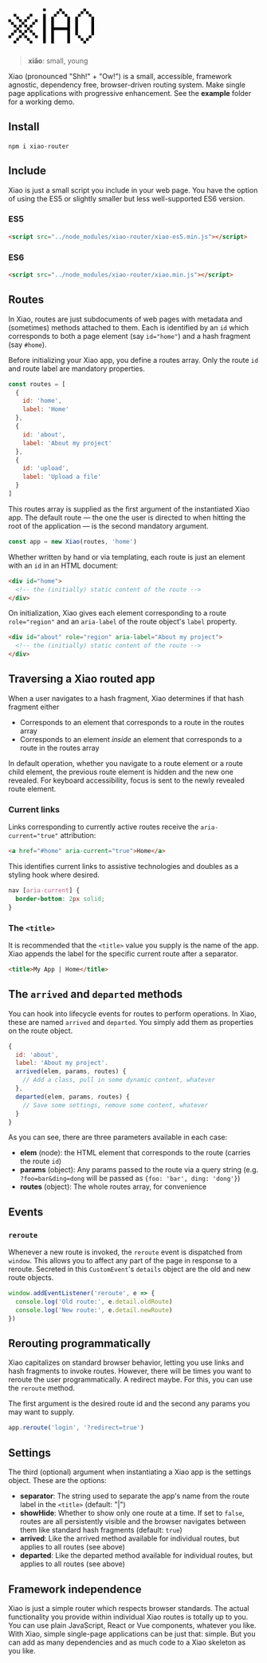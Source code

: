 # ![Xiao](images/xiao.png)

> **xiǎo**: small, young

Xiao (pronounced "Shh!" + "Ow!") is a small, accessible, framework agnostic, dependency free, browser-driven routing system. Make single page applications with progressive enhancement. See the **example** folder for a working demo.

## Install

```
npm i xiao-router
```

## Include

Xiao is just a small script you include in your web page. You have the option of using the ES5 or slightly smaller but less well-supported ES6 version.

### ES5

```html
<script src="../node_modules/xiao-router/xiao-es5.min.js"></script>
```

### ES6

```html
<script src="../node_modules/xiao-router/xiao.min.js"></script>
```

## Routes

In Xiao, routes are just subdocuments of web pages with metadata and (sometimes) methods attached to them. Each is identified by an `id` which corresponds to both a page element (say `id="home"`) and a hash fragment (say `#home`).

Before initializing your Xiao app, you define a routes array. Only the route `id` and route label are mandatory properties.

```js
const routes = [
  {
    id: 'home',
    label: 'Home'
  },
  {
    id: 'about',
    label: 'About my project'
  },
  {
    id: 'upload',
    label: 'Upload a file'
  }
]
```

This routes array is supplied as the first argument of the instantiated Xiao app. The default route — the one the user is directed to when hitting the root of the application — is the second mandatory argument.

```js
const app = new Xiao(routes, 'home')
```

Whether written by hand or via templating, each route is just an element with an `id` in an HTML document:

```html
<div id="home">
  <!-- the (initially) static content of the route -->
</div>
```

On initialization, Xiao gives each element corresponding to a route `role="region"` and an `aria-label` of the route object's `label` property.

```html
<div id="about" role="region" aria-label="About my project">
  <!-- the (initially) static content of the route -->
</div>
```

## Traversing a Xiao routed app

When a user navigates to a hash fragment, Xiao determines if that hash fragment either

* Corresponds to an element that corresponds to a route in the routes array
* Corresponds to an element _inside_ an element that corresponds to a route in the routes array

In default operation, whether you navigate to a route element or a route child element, the previous route element is hidden and the new one revealed. For keyboard accessibility, focus is sent to the newly revealed route element.

### Current links

Links corresponding to currently active routes receive the `aria-current="true"` attribution:

```html
<a href="#home" aria-current="true">Home</a>
```

This identifies current links to assistive technologies and doubles as a styling hook where desired.

```css
nav [aria-current] {
  border-bottom: 2px solid;
}
```

### The `<title>`

It is recommended that the `<title>` value you supply is the name of the app. Xiao appends the label for the specific current route after a separator.

```html
<title>My App | Home</title>
```

## The `arrived` and `departed` methods

You can hook into lifecycle events for routes to perform operations. In Xiao, these are named `arrived` and `departed`. You simply add them as properties on the route object.

```js
{
  id: 'about',
  label: 'About my project'.
  arrived(elem, params, routes) {
    // Add a class, pull in some dynamic content, whatever
  },
  departed(elem, params, routes) {
    // Save some settings, remove some content, whatever
  }
}
```

As you can see, there are three parameters available in each case:

* **elem** (node): the HTML element that corresponds to the route (carries the route `id`)
* **params** (object): Any params passed to the route via a query string (e.g. `?foo=bar&ding=dong` will be passed as `{foo: 'bar', ding: 'dong'}`)
* **routes** (object): The whole routes array, for convenience

## Events

### `reroute`

Whenever a new route is invoked, the `reroute` event is dispatched from `window`. This allows you to affect any part of the page in response to a reroute. Secreted in this `CustomEvent`'s `details` object are the old and new route objects.

```js
window.addEventListener('reroute', e => {
  console.log('Old route:', e.detail.oldRoute)
  console.log('New route:', e.detail.newRoute)
})
```

## Rerouting programmatically

Xiao capitalizes on standard browser behavior, letting you use links and hash fragments to invoke routes. However, there will be times you want to reroute the user programmatically. A redirect maybe. For this, you can use the `reroute` method.

The first argument is the desired route id and the second any params you may want to supply.

```js
app.reroute('login', '?redirect=true')
```

## Settings

The third (optional) argument when instantiating a Xiao app is the settings object. These are the options:

* **separator**: The string used to separate the app's name from the route label in the `<title>` (default: "|")
* **showHide**: Whether to show only one route at a time. If set to `false`, routes are all persistently visible and the browser navigates between them like standard hash fragments (default: `true`)
* **arrived**: Like the arrived method available for individual routes, but applies to all routes (see above)
* **departed**: Like the departed method available for individual routes, but applies to all routes (see above)

## Framework independence

Xiao is just a simple router which respects browser standards. The actual functionality you provide within individual Xiao routes is totally up to you. You can use plain JavaScript, React or Vue components, whatever you like. With Xiao, simple single-page applications can be just that: simple. But you can add as many dependencies and as much code to a Xiao skeleton as you like.
